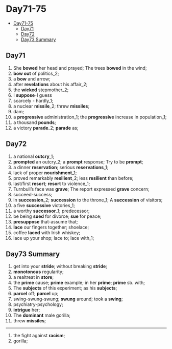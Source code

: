 # Day71-75

- [Day71-75](#day71-75)
  - [Day71](#day71)
  - [Day72](#day72)
  - [Day73 Summary](#day73-summary)

## Day71

1. She **bowed** her head and prayed; The trees **bowed** in the wind;
2. **bow out** of politics_2;
3. a **bow** and arrow;
4. after **revelations** about his affair_2;
5. the **wicked** stepmother_2;
6. I **suppose**-I guess
7. scarcely - hardly_1;
8. a nuclear **missile**_2; threw **missiles**;
9. dam;
10. a **progressive** administration_1; the **progressive** increase in population_1;
11. a thousand **pounds**;
12. a victory **parade**_2; **parade** as;

## Day72

1. a national **outcry**_1;
2. **prompted** an outcry_2; a **prompt** response; Try to be **prompt**;
3. a dinner **reservation**; serious **reservations**_1;
4. lack of proper **nourishment**_1;
5. proved remarkably **resilient**_2; less **resilient** than before;
6. last/first **resort**; **resort** to violence_1;
7. Turnbull’s face was **grave**; The report expressed **grave** concern;
8. succeed-success;
9. in **succession**_2; **succession** to the throne_1; A **succession** of visitors;
10. a five **successive** victories_1;
11. a worthy **successor**_1; predecessor;
12. be being **sued** for divorce;  **sue** for peace;
13. **presuppose** that-assume that;
14. **lace** our fingers together;  shoelace;
15. coffee **laced** with Irish whiskey;
16. lace up your shop; lace to; lace with_1;

## Day73 Summary

1. get into your **stride**; without breaking **stride**;
2. **monotonous** regularity;
3. a realtreat in **store**;
4. the **prime** cause; **prime** example; in her **prime**; **prime** sb. with;
5. The **subjects** of this experiment; as his **subjects**;
6. **parcel** off; **parcel** up;
7. swing-swung-swung; **swung** around; took a **swing**;
8. psychiatry-psychology;
9. **intrigue** her;
10. The **dominant** male gorilla;
11. threw **missiles**;

---

1. the fight against **racism**;
2. gorilla;
